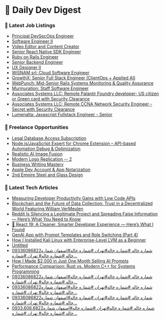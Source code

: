 # 📢 Daily Dev Digest

### 💼 Latest Job Listings
- [Principal DevSecOps Engineer](https://remoteOK.com/remote-jobs/remote-principal-devsecops-engineer-second-front-systems-1093284)
- [Software Engineer II](https://remoteOK.com/remote-jobs/remote-software-engineer-ii-everbridge-1093283)
- [Video Editor and Content Creator](https://remoteOK.com/remote-jobs/remote-video-editor-and-content-creator-ritual-1093277)
- [Senior React Native SDK Engineer](https://remoteOK.com/remote-jobs/remote-senior-react-native-sdk-engineer-nami-ml-1093276)
- [Ruby on Rails Engineer](https://remoteOK.com/remote-jobs/remote-ruby-on-rails-engineer-everai-1093272)
- [Senior Backend Engineer](https://remoteOK.com/remote-jobs/remote-senior-backend-engineer-raya-1093271)
- [UX Designer II](https://remoteOK.com/remote-jobs/remote-ux-designer-ii-zeta-1093268)
- [WiSNAM srl: Cloud Software Engineer](https://weworkremotely.com/remote-jobs/wisnam-cloud-software-engineer-1)
- [GrowthX: Senior Full Stack Engineer (ClientOps + Applied AI)](https://weworkremotely.com/remote-jobs/growthx-senior-full-stack-engineer-clientops-applied-ai)
- [WebPunch: Mid-Senior Rails Systems Monitoring & Quality Assurance](https://weworkremotely.com/remote-jobs/webpunch-mid-senior-rails-systems-monitoring-quality-assurance)
- [Murmuration: Staff Software Engineer](https://weworkremotely.com/remote-jobs/murmuration-staff-software-engineer-1)
- [Associates Systems LLC: Remote Palantir Foundry developer- US citizen or Green card with Security Clearance](https://weworkremotely.com/remote-jobs/associates-systems-llc-remote-palantir-foundry-developer-us-citizen-or-green-card-with-security-clearance)
- [Associates Systems LLC: Remote CCNA Network Security Engineer - Secret with Security Clearance](https://weworkremotely.com/remote-jobs/associates-systems-llc-remote-ccna-network-security-engineer-secret-with-security-clearance)
- [Lumenalta: Javascript Fullstack Engineer - Senior](https://weworkremotely.com/remote-jobs/lumenalta-javascript-fullstack-engineer-senior)

### 🎯 Freelance Opportunities
- [Legal Database Access Subscription](https://www.freelancer.com/projects/legal/Legal-Database-Access-Subscription.html)
- [Node.js/JavaScript Expert for Chrome Extension &ndash; API-based Automation Debug &amp; Optimization](https://www.freelancer.com/projects/javascript/Node-JavaScript-Expert-for-Chrome.html)
- [Realistic AI Image Fusion](https://www.freelancer.com/projects/photoshop/Realistic-Image-Fusion.html)
- [Modern Logo Replication -- 2](https://www.freelancer.com/projects/graphic-design/Modern-Logo-Replication.html)
- [Business Writing Mastery](https://www.freelancer.com/projects/business-analysis/Business-Writing-Mastery-39468445.html)
- [Apple Dev Account &amp; App Notarization](https://www.freelancer.com/projects/iphone-app-development/Apple-Dev-Account-App-Notarization.html)
- [2nd Empire Steel and Glass Design](https://www.freelancer.com/projects/civil-engineering/Empire-Steel-Glass-Design.html)

### 📝 Latest Tech Articles
- [Measuring Developer Productivity Gains with Low Code APIs](https://dev.to/lonti-davidb/measuring-developer-productivity-gains-with-low-code-apis-750)
- [Blockchain and the Future of Data Collection: Trust in a Decentralized World Featuring William VerMeulen](https://dev.to/vermeulen/blockchain-and-the-future-of-data-collection-trust-in-a-decentralized-world-featuring-william-gij)
- [Reddit Is Silencing a Legitimate Project and Spreading False Information — Here’s What You Need to Know](https://dev.to/oberst_murxes_93ab3a90a6e/reddit-is-silencing-a-legitimate-project-and-spreading-false-information-heres-what-you-need-to-13bj)
- [🚀 React 19: A Cleaner, Smarter Developer Experience — Here’s What I Found](https://dev.to/siva_upadhyayula_f2e09ded/react-19-a-cleaner-smarter-developer-experience-heres-what-i-found-4914)
- [GenAI App with Prompt Templates and Role Switching (Part 4)](https://dev.to/gowsiyashek/genai-app-with-prompt-templates-and-role-switching-part-4-2gc3)
- [How I Installed Kali Linux with Enterprise-Level LVM as a Beginner](https://dev.to/jabulani_meki_a537563a784/how-i-installed-kali-linux-with-enterprise-level-lvm-as-a-beginner-16kp)
- [Untitled](https://dev.to/oumar_bobodiallo_8ffb224/untitled-8f7)
- [09336086822شماره خاله #شماره خاله#تهران #شماره خاله#اصفهان
شماره خاله #شماره خاله# تهران #شماره…](https://medium.com/@shomare1234khalh/09336086822%D8%B4%D9%85%D8%A7%D8%B1%D9%87-%D8%AE%D8%A7%D9%84%D9%87-%D8%B4%D9%85%D8%A7%D8%B1%D9%87-%D8%AE%D8%A7%D9%84%D9%87-%D8%AA%D9%87%D8%B1%D8%A7%D9%86-%D8%B4%D9%85%D8%A7%D8%B1%D9%87-%D8%AE%D8%A7%D9%84%D9%87-%D8%A7%D8%B5%D9%81%D9%87%D8%A7%D9%86-%D8%B4%D9%85%D8%A7%D8%B1%D9%87-%D8%AE%D8%A7%D9%84%D9%87-%D8%B4%D9%85%D8%A7%D8%B1%D9%87-%D8%AE%D8%A7%D9%84%D9%87-%D8%AA%D9%87%D8%B1%D8%A7%D9%86-%D8%B4%D9%85%D8%A7%D8%B1%D9%87-af5334a581ac?source=rss------programming-5)
- [How I Made $2,000 in Just One Month Selling AI Prompts](https://medium.com/@Ben-Lowe/how-i-made-2-000-in-just-one-month-selling-ai-prompts-0460924ed717?source=rss------programming-5)
- [Performance Comparison: Rust vs. Modern C++ for Systems Programming](https://medium.com/@gealleh/performance-comparison-rust-vs-modern-c-for-systems-programming-8ab7c19fdd82?source=rss------programming-5)
- [09336086822شماره خاله #شماره خاله#تهران #شماره خاله#اصفهان
شماره خاله #شماره خاله# تهران #شماره…](https://medium.com/@shomare123khall/09336086822%D8%B4%D9%85%D8%A7%D8%B1%D9%87-%D8%AE%D8%A7%D9%84%D9%87-%D8%B4%D9%85%D8%A7%D8%B1%D9%87-%D8%AE%D8%A7%D9%84%D9%87-%D8%AA%D9%87%D8%B1%D8%A7%D9%86-%D8%B4%D9%85%D8%A7%D8%B1%D9%87-%D8%AE%D8%A7%D9%84%D9%87-%D8%A7%D8%B5%D9%81%D9%87%D8%A7%D9%86-%D8%B4%D9%85%D8%A7%D8%B1%D9%87-%D8%AE%D8%A7%D9%84%D9%87-%D8%B4%D9%85%D8%A7%D8%B1%D9%87-%D8%AE%D8%A7%D9%84%D9%87-%D8%AA%D9%87%D8%B1%D8%A7%D9%86-%D8%B4%D9%85%D8%A7%D8%B1%D9%87-460e1de6f2d9?source=rss------programming-5)
- [09336086822شماره خاله #شماره خاله#تهران #شماره خاله#اصفهان
شماره خاله #شماره خاله# تهران #شماره…](https://medium.com/@shomare123khall/09336086822%D8%B4%D9%85%D8%A7%D8%B1%D9%87-%D8%AE%D8%A7%D9%84%D9%87-%D8%B4%D9%85%D8%A7%D8%B1%D9%87-%D8%AE%D8%A7%D9%84%D9%87-%D8%AA%D9%87%D8%B1%D8%A7%D9%86-%D8%B4%D9%85%D8%A7%D8%B1%D9%87-%D8%AE%D8%A7%D9%84%D9%87-%D8%A7%D8%B5%D9%81%D9%87%D8%A7%D9%86-%D8%B4%D9%85%D8%A7%D8%B1%D9%87-%D8%AE%D8%A7%D9%84%D9%87-%D8%B4%D9%85%D8%A7%D8%B1%D9%87-%D8%AE%D8%A7%D9%84%D9%87-%D8%AA%D9%87%D8%B1%D8%A7%D9%86-%D8%B4%D9%85%D8%A7%D8%B1%D9%87-97d1c8c2cfe2?source=rss------programming-5)
- [09336086822شماره خاله #شماره خاله#تهران #شماره خاله#اصفهان
شماره خاله #شماره خاله# تهران #شماره…](https://medium.com/@shomare123khall/09336086822%D8%B4%D9%85%D8%A7%D8%B1%D9%87-%D8%AE%D8%A7%D9%84%D9%87-%D8%B4%D9%85%D8%A7%D8%B1%D9%87-%D8%AE%D8%A7%D9%84%D9%87-%D8%AA%D9%87%D8%B1%D8%A7%D9%86-%D8%B4%D9%85%D8%A7%D8%B1%D9%87-%D8%AE%D8%A7%D9%84%D9%87-%D8%A7%D8%B5%D9%81%D9%87%D8%A7%D9%86-%D8%B4%D9%85%D8%A7%D8%B1%D9%87-%D8%AE%D8%A7%D9%84%D9%87-%D8%B4%D9%85%D8%A7%D8%B1%D9%87-%D8%AE%D8%A7%D9%84%D9%87-%D8%AA%D9%87%D8%B1%D8%A7%D9%86-%D8%B4%D9%85%D8%A7%D8%B1%D9%87-41ef013b3348?source=rss------programming-5)
- [0933.608.6822شماره خاله #شماره خاله#تهران #شماره خاله#اصفهان
شماره خاله #شماره خاله# تهران #شماره…](https://medium.com/@rmzhgan676/0933-608-6822%D8%B4%D9%85%D8%A7%D8%B1%D9%87-%D8%AE%D8%A7%D9%84%D9%87-%D8%B4%D9%85%D8%A7%D8%B1%D9%87-%D8%AE%D8%A7%D9%84%D9%87-%D8%AA%D9%87%D8%B1%D8%A7%D9%86-%D8%B4%D9%85%D8%A7%D8%B1%D9%87-%D8%AE%D8%A7%D9%84%D9%87-%D8%A7%D8%B5%D9%81%D9%87%D8%A7%D9%86-%D8%B4%D9%85%D8%A7%D8%B1%D9%87-%D8%AE%D8%A7%D9%84%D9%87-%D8%B4%D9%85%D8%A7%D8%B1%D9%87-%D8%AE%D8%A7%D9%84%D9%87-%D8%AA%D9%87%D8%B1%D8%A7%D9%86-%D8%B4%D9%85%D8%A7%D8%B1%D9%87-f3fc9bfcf273?source=rss------programming-5)
